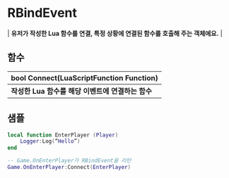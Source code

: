# **RBindEvent**

| **유저가 작성한 Lua 함수를 연결, 특정 상황에 연결된 함수를 호출해 주는 객체에요.** |
## **함수**

| **bool Connect(LuaScriptFunction Function)** |
| :--- |
| **작성한 Lua 함수를 해당 이벤트에 연결하는 함수** |
## **샘플**

```lua
local function EnterPlayer (Player)
	Logger:Log(“Hello”)
end

-- Game.OnEnterPlayer가 RBindEvent을 리턴
Game.OnEnterPlayer:Connect(EnterPlayer)	 
```
